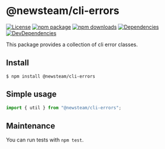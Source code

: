 # @newsteam/cli-errors

[![License](https://img.shields.io/npm/l/@newsteam/cli-errors.svg)](https://github.com/feight/packages/blob/master/LICENSE)
[![npm package](https://img.shields.io/npm/v/@newsteam/cli-errors/latest.svg)](https://www.npmjs.com/package/@newsteam/cli-errors)
[![npm downloads](https://img.shields.io/npm/dm/@newsteam/cli-errors.svg)](https://www.npmjs.com/package/@newsteam/cli-errors)
[![Dependencies](https://img.shields.io/david/feight/packages.svg?path=packages%2Futils)](https://david-dm.org/feight/packages?path=packages/cli-errors)
[![DevDependencies](https://img.shields.io/david/feight/packages.svg?path=packages%2Futils)](https://david-dm.org/feight/packages?type=dev&path=packages/cli-errors)

This package provides a collection of cli error classes.

## Install

```
$ npm install @newsteam/cli-errors
```
## Simple usage

```js
import { util } from "@newsteam/cli-errors";

```
## Maintenance

You can run tests with `npm test`.
